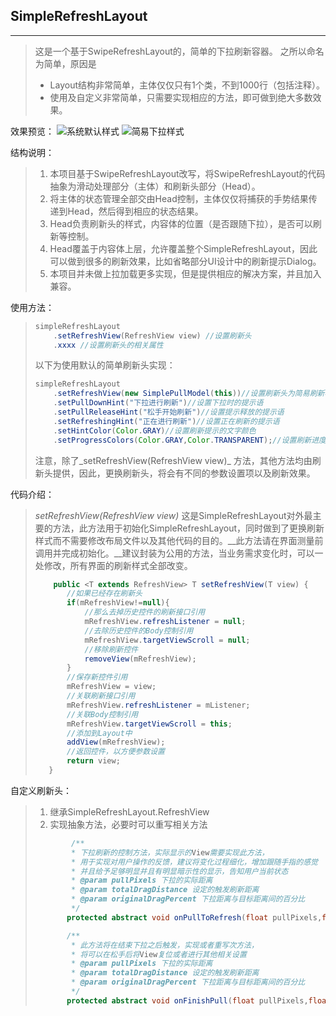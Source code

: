 ## SimpleRefreshLayout
-------------------
> 这是一个基于SwipeRefreshLayout的，简单的下拉刷新容器。
> 之所以命名为简单，原因是
>  * Layout结构非常简单，主体仅仅只有1个类，不到1000行（包括注释）。
>  * 使用及自定义非常简单，只需要实现相应的方法，即可做到绝大多数效果。

效果预览：
![系统默认样式](https://gitee.com/xxxxl/SimpleRefreshLayout/blob/develop/gif/CircelMaterialModel-Demo.gif)
![简易下拉样式](https://gitee.com/xxxxl/SimpleRefreshLayout/blob/develop/gif/SimplePullModel-Demo.gif)

结构说明：
> 1. 本项目基于SwipeRefreshLayout改写，将SwipeRefreshLayout的代码抽象为滑动处理部分（主体）和刷新头部分（Head）。
> 2. 将主体的状态管理全部交由Head控制，主体仅仅将捕获的手势结果传递到Head，然后得到相应的状态结果。
> 3. Head负责刷新头的样式，内容体的位置（是否跟随下拉），是否可以刷新等控制。
> 4. Head覆盖于内容体上层，允许覆盖整个SimpleRefreshLayout，因此可以做到很多的刷新效果，比如省略部分UI设计中的刷新提示Dialog。
> 5. 本项目并未做上拉加载更多实现，但是提供相应的解决方案，并且加入兼容。

使用方法：
> ``` Java
> simpleRefreshLayout
>     .setRefreshView(RefreshView view) //设置刷新头
>     .xxxx //设置刷新头的相关属性
> ```
> 以下为使用默认的简单刷新头实现：
> ``` Java
> simpleRefreshLayout
>     .setRefreshView(new SimplePullModel(this))//设置刷新头为简易刷新模式
>     .setPullDownHint("下拉进行刷新")//设置下拉时的提示语
>     .setPullReleaseHint("松手开始刷新")//设置提示释放的提示语
>     .setRefreshingHint("正在进行刷新")//设置正在刷新的提示语
>     .setHintColor(Color.GRAY)//设置刷新提示的文字颜色
>     .setProgressColors(Color.GRAY,Color.TRANSPARENT);//设置刷新进度条的颜色（数组）
> ```
> 注意，除了_setRefreshView(RefreshView view)_ 方法，其他方法均由刷新头提供，因此，更换刷新头，将会有不同的参数设置项以及刷新效果。

代码介绍：
> _setRefreshView(RefreshView view)_ 这是SimpleRefreshLayout对外最主要的方法，此方法用于初始化SimpleRefreshLayout，同时做到了更换刷新样式而不需要修改布局文件以及其他代码的目的。__此方法请在界面测量前调用并完成初始化。__建议封装为公用的方法，当业务需求变化时，可以一处修改，所有界面的刷新样式全部改变。
> ``` Java
>     public <T extends RefreshView> T setRefreshView(T view) {
>        //如果已经存在刷新头
>        if(mRefreshView!=null){
>            //那么去掉历史控件的刷新接口引用
>            mRefreshView.refreshListener = null;
>            //去除历史控件的Body控制引用
>            mRefreshView.targetViewScroll = null;
>            //移除刷新控件
>            removeView(mRefreshView);
>        }
>        //保存新控件引用
>        mRefreshView = view;
>        //关联刷新接口引用
>        mRefreshView.refreshListener = mListener;
>        //关联Body控制引用
>        mRefreshView.targetViewScroll = this;
>        //添加到Layout中
>        addView(mRefreshView);
>        //返回控件，以方便参数设置
>        return view;
>    }
> ```

自定义刷新头：
> 1. 继承SimpleRefreshLayout.RefreshView
> 2. 实现抽象方法，必要时可以重写相关方法
> ``` Java
>         /**
>         * 下拉刷新的控制方法，实际显示的View需要实现此方法，
>         * 用于实现对用户操作的反馈，建议将变化过程细化，增加跟随手指的感觉
>         * 并且给予足够明显并且有明显暗示性的显示，告知用户当前状态
>         * @param pullPixels 下拉的实际距离
>         * @param totalDragDistance 设定的触发刷新距离
>         * @param originalDragPercent 下拉距离与目标距离间的百分比
>         */
>        protected abstract void onPullToRefresh(float pullPixels,float totalDragDistance,float originalDragPercent);
>
>        /**
>         * 此方法将在结束下拉之后触发，实现或者重写次方法，
>         * 将可以在松手后将View复位或者进行其他相关设置
>         * @param pullPixels 下拉的实际距离
>         * @param totalDragDistance 设定的触发刷新距离
>         * @param originalDragPercent 下拉距离与目标距离间的百分比
>         */
>        protected abstract void onFinishPull(float pullPixels,float totalDragDistance,float originalDragPercent);
> ```
